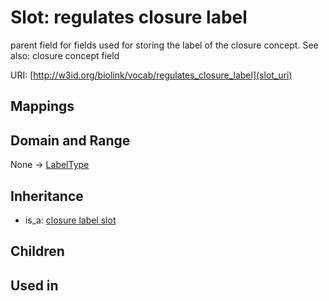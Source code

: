 # Slot: regulates closure label


parent field for fields used for storing the label of the closure concept. See also: closure concept field

URI: [http://w3id.org/biolink/vocab/regulates_closure_label](slot_uri)
## Mappings

## Domain and Range

None -> [LabelType](LabelType.md)
## Inheritance

 *  is_a: [closure label slot](closure_label_slot.md)
## Children

## Used in

